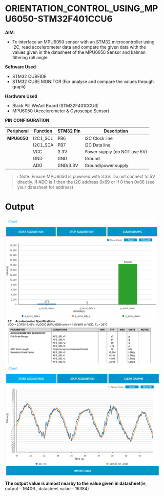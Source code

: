 # ORIENTATION_CONTROL_USING_MPU6050-STM32F401CCU6
**AIM**:
- To interface an MPU6050 sensor with an STM32 microcontroller using I2C, read accelerometer data and compare the given data with the values given in the datasheet of the MPU6050 Sensor and kalman filtering roll angle.

**Software Used**
- STM32 CUBEIDE
- STM32 CUBE MONITOR (For analyse and compare the values through graph)

**Hardware Used**
- Black Pill WeAct Board (STM32F401CCU6)
- MPU6050 (Accelerometer & Gyroscope Sensor)

**PIN CONFIGURATION**

| Peripheral     | Function     | STM32 Pin  | Description                      |
|----------------|--------------|----------- |----------------------------------|
| **MPU6050**    | I2C1_SCL     | PB6        | I2C Clock line                   |
|                | I2C1_SDA     | PB7        | I2C Data line                    |
|                | VCC          | 3.3V       | Power supply (do NOT use 5V)     |
|                | GND          | GND        | Ground                           |
|                | ADO          | GND/3.3V   | Ground/power supply              |

> ℹ️ Note: Ensure MPU6050 is powered with 3.3V. Do not connect to 5V directly. If ADO is 1 then the I2C address 0x69 or if 0 then 0x68 (see your datasheet for address)

# Output

![output1](https://github.com/Sabari-M-BE-ECE/ORIENTATION_CONTROL_USING_MPU6050-STM32F401CCU6/blob/main/data.png)
![output2](https://github.com/Sabari-M-BE-ECE/ORIENTATION_CONTROL_USING_MPU6050-STM32F401CCU6/blob/main/Screenshot%202025-06-01%20222953.png)
![output2](https://github.com/Sabari-M-BE-ECE/ORIENTATION_CONTROL_USING_MPU6050-STM32F401CCU6/blob/main/kalman_filtered_output.png)

**The output value is almost nearby to the value given in datasheet**(ie, output - 16406 , datasheet value - 16384)

